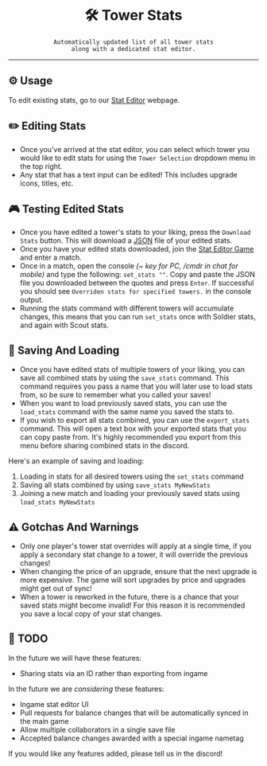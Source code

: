 <!-- markdownlint-disable MD033 -->
<!-- markdownlint-disable MD041 -->

<div align="center">
    <h1>🛠️ Tower Stats</h1>

    Automatically updated list of all tower stats
    along with a dedicated stat editor.
</div>

<hr />

## ⚙️ Usage

To edit existing stats, go to our [Stat Editor](https://paradoxum-games.github.io/tower-stats/) webpage.

## ✏️ Editing Stats

* Once you've arrived at the stat editor, you can select which tower you would like to edit stats for using the `Tower Selection` dropdown menu in the top right.
* Any stat that has a text input can be edited! This includes upgrade icons, titles, etc.

## 🎮 Testing Edited Stats

* Once you have edited a tower's stats to your liking, press the `Download Stats` button. This will download a [JSON](https://www.json.org/json-en.html) file of your edited stats.
* Once you have your edited stats downloaded, join the [Stat Editor Game](https://www.roblox.com/games/12508011272/Stat-Editor) and enter a match.
* Once in a match, open the console *(~ key for PC, /cmdr in chat for mobile)* and type the following: `set_stats ""`. Copy and paste the JSON file you downloaded between the quotes and press `Enter`. If successful you should see `Overriden stats for specified towers.` in the console output.
* Running the stats command with different towers will accumulate changes, this means that you can run `set_stats` once with Soldier stats, and again with Scout stats.

## 📘 Saving And Loading

* Once you have edited stats of multiple towers of your liking, you can save all combined stats by using the `save_stats` command. This command requires you pass a name that you will later use to load stats from, so be sure to remember what you called your saves!
* When you want to load previously saved stats, you can use the `load_stats` command with the same name you saved the stats to.
* If you wish to export all stats combined, you can use the `export_stats` command. This will open a text box with your exported stats that you can copy paste from. It's highly recommended you export from this menu before sharing combined stats in the discord.

Here's an example of saving and loading:
1. Loading in stats for all desired towers using the `set_stats` command
2. Saving all stats combined by using `save_stats MyNewStats`
3. Joining a new match and loading your previously saved stats using `load_stats MyNewStats`

## ⚠️ Gotchas And Warnings

* Only one player's tower stat overrides will apply at a single time, if you apply a secondary stat change to a tower, it will override the previous changes!
* When changing the price of an upgrade, ensure that the next upgrade is more expensive. The game will sort upgrades by price and upgrades might get out of sync!
* When a tower is reworked in the future, there is a chance that your saved stats might become invalid! For this reason it is recommended you save a local copy of your stat changes.

## 🚧 TODO

In the future we will have these features:

* Sharing stats via an ID rather than exporting from ingame

In the future we are *considering* these features:

* Ingame stat editor UI
* Pull requests for balance changes that will be automatically synced in the main game
* Allow multiple collaborators in a single save file
* Accepted balance changes awarded with a special ingame nametag

If you would like any features added, please tell us in the discord!
